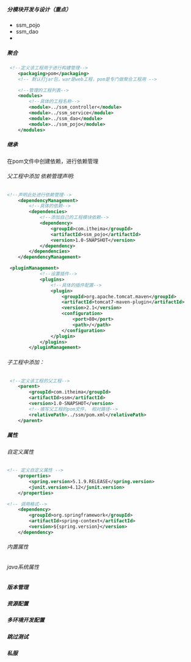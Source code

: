 ##### *分模块开发与设计（重点）*

- ssm_pojo
- ssm_dao
- 

##### *聚合*

```xml
 <!--定义该工程用于进行构建管理-->
    <packaging>pom</packaging>
    <!-- 默认打jar包，war是web工程，pom是专门做聚合工程用 -->

    <!--管理的工程列表-->
    <modules>
        <!--具体的工程名称-->
        <module>../ssm_controller</module>
        <module>../ssm_service</module>
        <module>../ssm_dao</module>
        <module>../ssm_pojo</module>
    </modules>
```





##### *继承*

在pom文件中创建依赖，进行依赖管理

###### 父工程中添加 依赖管理声明:

```xml
<!--声明此处进行依赖管理-->
    <dependencyManagement>
        <!--具体的依赖-->
        <dependencies>
            <!--添加自己的工程模块依赖-->
            <dependency>
                <groupId>com.itheima</groupId>
                <artifactId>ssm_pojo</artifactId>
                <version>1.0-SNAPSHOT</version>
            </dependency>
        </dependencies>
    </dependencyManagement>
```

```xml
 <pluginManagement>
            <!--设置插件-->
            <plugins>
                <!--具体的插件配置-->
                <plugin>
                    <groupId>org.apache.tomcat.maven</groupId>
                    <artifactId>tomcat7-maven-plugin</artifactId>
                    <version>2.1</version>
                    <configuration>
                        <port>80</port>
                        <path>/</path>
                    </configuration>
                </plugin>
            </plugins>
        </pluginManagement>
```



###### 子工程中添加：

```xml
 <!--定义该工程的父工程-->
    <parent>
        <groupId>com.itheima</groupId>
        <artifactId>ssm</artifactId>
        <version>1.0-SNAPSHOT</version>
        <!--填写父工程的pom文件， 相对路径-->
        <relativePath>../ssm/pom.xml</relativePath>
    </parent>
```



##### ***属性***

###### 自定义属性

```xml
<!-- 定义自定义属性 -->
    <properties>
        <spring.version>5.1.9.RELEASE</spring.version>
        <junit.version>4.12</junit.version>
    </properties>
```



```xml
<!-- 调用格式-->
    <dependency>
        <groupId>org.springframework</groupId>
        <artifactId>spring-context</artifactId>
        <version>${spring.version}</version>
    </dependency>
```



###### 内置属性

###### java系统属性



##### 版本管理

##### 资源配置

##### 多环境开发配置

##### 跳过测试

##### *私服*

